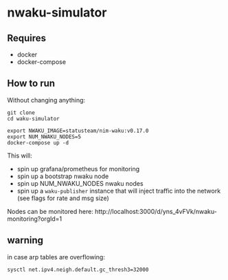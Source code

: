 # nwaku-simulator

## Requires
* docker
* docker-compose

## How to run
Without changing anything:

```
git clone 
cd waku-simulator
```

```
export NWAKU_IMAGE=statusteam/nim-waku:v0.17.0
export NUM_NWAKU_NODES=5
docker-compose up -d
```


This will:
* spin up grafana/prometheus for monitoring
* spin up a bootstrap nwaku node
* spin up NUM_NWAKU_NODES nwaku nodes
* spin up a `waku-publisher` instance that will inject traffic into the network (see flags for rate and msg size)

Nodes can be monitored here:
http://localhost:3000/d/yns_4vFVk/nwaku-monitoring?orgId=1


## warning

in case arp tables are overflowing:

```
sysctl net.ipv4.neigh.default.gc_thresh3=32000
```
